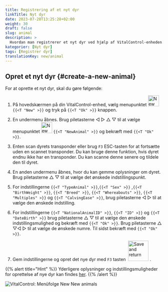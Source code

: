```yaml
---
title: Registrering af et nyt dyr
linkTitle: Nyt dyr
date: 2023-07-28T13:25:28+02:00
weight: 30
draft: false
slug: animal
description: >
  Hvordan man registrerer et nyt dyr ved hjælp af VitalControl-enheden.
kategorier: [Nyt dyr]
tags: [Registrer dyr]
translationKey: new/animal
---
```

## Opret et nyt dyr {#create-a-new-animal}

For at oprette et nyt dyr, skal du gøre følgende:

1. På hovedskærmen på din VitalControl-enhed, vælg menupunktet <img src="/icons/main/new-animal.svg" width="35" align="bottom" alt="New animal" /> `{{<T "New" >}}` og tryk på `{{<T "Ok" >}}` knappen.

2. En undermenu åbnes. Brug piletasterne ◁ ▷ △ ▽ til at vælge menupunktet <img src="/icons/main/new-animal.svg" width="35" align="bottom" alt="New animal" /> `{{<T "NewAnimal" >}}` og bekræft med `{{<T "Ok" >}}`.

3. Enten scan dyrets transponder eller brug `F3` ESC-tasten for at fortsætte uden en scannet transponder. Du kan bruge denne funktion, hvis dyret endnu ikke har en transponder. Du kan scanne denne senere og tildele den til dyret.

4. En anden undermenu åbnes, hvor du kan gemme oplysninger om dyret. Brug piletasterne △ ▽ til at vælge det ønskede indstillingspunkt.

5. For indstillingerne `{{<T "TypeAnimal" >}}`,`{{<T "Sex" >}}` ,`{{<T "BirthWeight" >}}`, `{{<T "Breed" >}}`, `{{<T "Whereabouts" >}}`, `{{<T "Multiples" >}}` og `{{<T "CalvingEase" >}}`, brug piletasterne ◁ ▷ til at vælge den ønskede indstilling.

6. For indstillingerne `{{<T "NationalAnimalID" >}}`, `{{<T "ID" >}}` og `{{<T "DateBirth" >}}` brug piletasterne △ ▽ til at vælge den ønskede indstillingsmulighed og bekræft med `{{<T "Ok" >}}`. Brug piletasterne △ ▽◁ ▷ til at vælge de ønskede numre. Til sidst bekræft med `{{<T "Ok" >}}`.

7. Gem indstillingerne og opret det nye dyr med `F3` tasten &nbsp;<img src="/icons/footer/save_exit.svg" width="65" align="bottom" alt="Save and return" />&nbsp;.

{{% alert title="Hint" %}}
Yderligere oplysninger og indstillingsmuligheder for oprettelse af nye dyr kan findes [her](../../settings/animal-registration/).
{{% /alert %}}

   ![VitalControl: Menüfolge New New animals](../images/new.png "Opret et nyt dyr")
